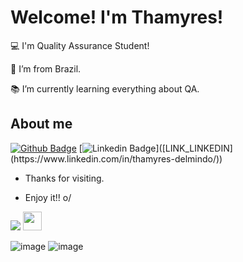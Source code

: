 # Welcome! I'm Thamyres!

 
:computer: I'm Quality Assurance Student!

:house_with_garden: I’m from Brazil.

:books: I’m currently learning everything about QA.
 


## About me

[![Github Badge](https://img.shields.io/badge/-Github-000?style=flat-square&logo=Github&logoColor=white&link=LINK_GIT)]([LINK_GIT](https://github.com/ThamyresDelmindo)])
[![Linkedin Badge](https://img.shields.io/badge/-LinkedIn-blue?style=flat-square&logo=Linkedin&logoColor=white&link=[LINK_LINKEDIN](https://www.linkedin.com/in/thamyres-delmindo/))]([LINK_LINKEDIN](https://www.linkedin.com/in/thamyres-delmindo/))

- Thanks for visiting.

- Enjoy it!! o/
<img src="{https://img.shields.io/badge/JavaScript-323330?style=for-the-badge&logo=javascript&logoColor=F7DF1E}" />

<img src=https://github.com/TheDudeThatCode/TheDudeThatCode/blob/master/Assets/Earth.gif width="30">

![image]({https://img.shields.io/badge/JavaScript-323330?style=for-the-badge&logo=javascript&logoColor=F7DF1E})
![image]({[BadgeURLHere](https://img.shields.io/badge/JavaScript-323330?style=for-the-badge&logo=javascript&logoColor=F7DF1E)})
